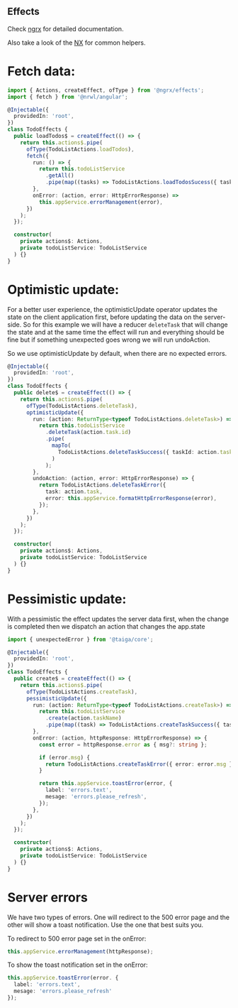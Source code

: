 ## Effects

Check [ngrx](https://ngrx.io/guide/effects) for detailed documentation.

Also take a look of the [NX](https://nx.dev/latest/angular/guides/misc-data-persistence) for common helpers.

# Fetch data:

```ts
import { Actions, createEffect, ofType } from '@ngrx/effects';
import { fetch } from '@nrwl/angular';

@Injectable({
  providedIn: 'root',
})
class TodoEffects {
  public loadTodos$ = createEffect(() => {
    return this.actions$.pipe(
      ofType(TodoListActions.loadTodos),
      fetch({
        run: () => {
          return this.todoListService
            .getAll()
            .pipe(map((tasks) => TodoListActions.loadTodosSucess({ tasks })));
        },
        onError: (action, error: HttpErrorResponse) =>
          this.appService.errorManagement(error),
      })
    );
  });

  constructor(
    private actions$: Actions,
    private todoListService: TodoListService
  ) {}
}
```

# Optimistic update:

For a better user experience, the optimisticUpdate operator updates the state on the client application first, before updating the data on the server-side. So for this example we will have a reducer `deleteTask` that will change the state and at the same time the effect will run and everything should be fine but if something unexpected goes wrong we will run undoAction.

So we use optimisticUpdate by default, when there are no expected errors.

```ts
@Injectable({
  providedIn: 'root',
})
class TodoEffects {
  public delete$ = createEffect(() => {
    return this.actions$.pipe(
      ofType(TodoListActions.deleteTask),
      optimisticUpdate({
        run: (action: ReturnType<typeof TodoListActions.deleteTask>) => {
          return this.todoListService
            .deleteTask(action.task.id)
            .pipe(
              mapTo(
                TodoListActions.deleteTaskSuccess({ taskId: action.task.id })
              )
            );
        },
        undoAction: (action, error: HttpErrorResponse) => {
          return TodoListActions.deleteTaskError({
            task: action.task,
            error: this.appService.formatHttpErrorResponse(error),
          });
        },
      })
    );
  });

  constructor(
    private actions$: Actions,
    private todoListService: TodoListService
  ) {}
}
```

# Pessimistic update:

With a pessimistic the effect updates the server data first, when the change is completed then we dispatch an action that changes the app.state

```ts
import { unexpectedError } from '@taiga/core';

@Injectable({
  providedIn: 'root',
})
class TodoEffects {
  public create$ = createEffect(() => {
    return this.actions$.pipe(
      ofType(TodoListActions.createTask),
      pessimisticUpdate({
        run: (action: ReturnType<typeof TodoListActions.createTask>) => {
          return this.todoListService
            .create(action.taskName)
            .pipe(map((task) => TodoListActions.createTaskSuccess({ task })));
        },
        onError: (action, httpResponse: HttpErrorResponse) => {
          const error = httpResponse.error as { msg?: string };

          if (error.msg) {
            return TodoListActions.createTaskError({ error: error.msg });
          }

          return this.appService.toastError(error, {
            label: 'errors.text',
            mesage: 'errors.please_refresh',
          });
        },
      })
    );
  });

  constructor(
    private actions$: Actions,
    private todoListService: TodoListService
  ) {}
}
```

# Server errors

We have two types of errors. One will redirect to the 500 error page and the other will show a toast notification. Use the one that best suits you.

To redirect to 500 error page set in the onError:

```ts
this.appService.errorManagement(httpResponse);
```

To show the toast notification set in the onError:

```ts
this.appService.toastError(error. {
  label: 'errors.text',
  mesage: 'errors.please_refresh'
});
```
